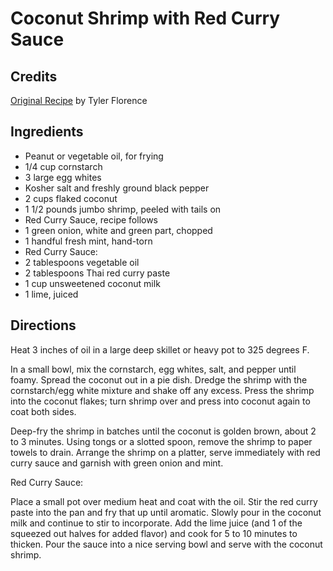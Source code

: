 # Coconut Shrimp with Red Curry Sauce 

<!-- BEGIN content -->

## Credits

[Original Recipe](http://www.foodnetwork.com/food/recipes/recipe/0,,FOOD_9936_22142,00.html "http://www.foodnetwork.com/food/recipes/recipe/0,,FOOD 9936 22142,00.html") by Tyler Florence

## Ingredients

- Peanut or vegetable oil, for frying
- 1/4 cup cornstarch
- 3 large egg whites
- Kosher salt and freshly ground black pepper
- 2 cups flaked coconut
- 1 1/2 pounds jumbo shrimp, peeled with tails on
- Red Curry Sauce, recipe follows
- 1 green onion, white and green part, chopped
- 1 handful fresh mint, hand-torn
- Red Curry Sauce:
- 2 tablespoons vegetable oil
- 2 tablespoons Thai red curry paste
- 1 cup unsweetened coconut milk
- 1 lime, juiced

## Directions

Heat 3 inches of oil in a large deep skillet or heavy pot to 325 degrees F.  
  
 In a small bowl, mix the cornstarch, egg whites, salt, and pepper until foamy. Spread the coconut out in a pie dish. Dredge the shrimp with the cornstarch/egg white mixture and shake off any excess. Press the shrimp into the coconut flakes; turn shrimp over and press into coconut again to coat both sides.  
  
 Deep-fry the shrimp in batches until the coconut is golden brown, about 2 to 3 minutes. Using tongs or a slotted spoon, remove the shrimp to paper towels to drain. Arrange the shrimp on a platter, serve immediately with red curry sauce and garnish with green onion and mint.  
  
 Red Curry Sauce:  
  
 Place a small pot over medium heat and coat with the oil. Stir the red curry paste into the pan and fry that up until aromatic. Slowly pour in the coconut milk and continue to stir to incorporate. Add the lime juice (and 1 of the squeezed out halves for added flavor) and cook for 5 to 10 minutes to thicken. Pour the sauce into a nice serving bowl and serve with the coconut shrimp.

<!-- Saved in parser cache with key mudabon_recipe:pcache:idhash:1544-0!1!0!0!!en!2 and timestamp 20071117175636 --><!-- END content -->


